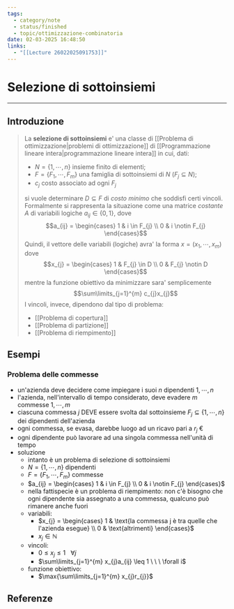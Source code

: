```yaml
---
tags:
  - category/note
  - status/finished
  - topic/ottimizzazione-combinatoria
date: 02-03-2025 16:48:50
links:
  - "[[Lecture 26022025091753]]"
---
```

# Selezione di sottoinsiemi
---
## Introduzione
> La **selezione di sottoinsiemi** e' una classe di [[Problema di ottimizzazione|problemi di ottimizzazione]] di [[Programmazione lineare intera|programmazione lineare intera]] in cui, dati:
> - $N = \{1, \cdots, n\}$ insieme finito di elementi;
> - $F = \{F_{1}, \cdots, F_{m}\}$ una famiglia di sottoinsiemi di $N$ ($F_{j} \subseteq N$);
> - $c_{j}$ costo associato ad ogni $F_{j}$
> 
> si vuole determinare $D \subseteq F$ di _costo minimo_ che soddisfi certi vincoli.
> Formalmente si rappresenta la situazione come una matrice _costante_ $A$ di variabili logiche $a_{ij} \in \{0, 1\}$, dove $$a_{ij} = \begin{cases} 1 & i \in F_{j} \\ 0 & i \notin F_{j} \end{cases}$$
> Quindi, il vettore delle variabili (logiche) avra' la forma $x = (x_{1}, \cdots, x_{m})$ dove $$x_{j} = \begin{cases} 1 & F_{j} \in D \\ 0 & F_{j} \notin D \end{cases}$$
> mentre la funzione obiettivo da minimizzare sara' semplicemente
> $$\sum\limits_{j=1}^{m} c_{j}x_{j}$$
> I vincoli, invece, dipendono dal tipo di problema:
> - [[Problema di copertura]]
> - [[Problema di partizione]]
> - [[Problema di riempimento]]

## Esempi
### Problema delle commesse
- un'azienda deve decidere come impiegare i suoi $n$ dipendenti $1, \cdots, n$
- l'azienda, nell'intervallo di tempo considerato, deve evadere $m$ commesse $1, \cdots, m$
- ciascuna commessa $j$ DEVE essere svolta dal sottoinsieme $F_{j} \subseteq \{1, \cdots, n\}$ dei dipendenti dell'azienda
- ogni commessa, se evasa, darebbe luogo ad un ricavo pari a $r_{j}$ €
- ogni dipendente può lavorare ad una singola commessa nell'unità di tempo
- soluzione
	- intanto è un problema di selezione di sottoinsiemi
	- $N = \{1, \cdots, n\}$ dipendenti
	- $F = \{F_{1}, \cdots, F_{m}\}$ commesse
	- $a_{ij} = \begin{cases} 1 & i \in F_{j} \\ 0 & i \notin F_{j} \end{cases}$
	- nella fattispecie è un problema di riempimento: non c'è bisogno che ogni dipendente sia assegnato a una commessa, qualcuno può rimanere anche fuori
	- variabili:
		- $x_{j} = \begin{cases} 1 & \text{la commessa j è tra quelle che l'azienda esegue} \\ 0 & \text{altrimenti} \end{cases}$
		- $x_{j} \in \mathbb{N}$
	- vincoli:
		- $0 \leq x_{j} \leq 1 \ \ \ \forall j$
		- $\sum\limits_{j=1}^{m} x_{j}a_{ij} \leq 1 \ \ \ \forall i$
	- funzione obiettivo:
		- $\max{\sum\limits_{j=1}^{m} x_{j}r_{j}}$

## Referenze